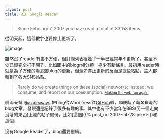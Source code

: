 ```yaml
---
layout: post
title: RIP Google Reader
---
```


>Since February 7, 2007 you have read a total of 83,158 items.

從明天起，這個數字也要停止更新了。

![image](https://dl.dropbox.com/s/6vj55c6lerpzg6y/Screenshot%202013-06-30%2010.31.57.png)

雖然沒了reader有些不方便，但訂閱列表裡幾乎一半已經常年不更新了，甚至不少已經完全打不開了。比如圖中的blogroll分類，極少有新條目。最初用reader時就是為了方便的看這些blog的更新，但最先停止更新的反而是這些站點，主人都轉到了各大SNS站點。

>Rarely do we create things on these (social) networks; Instead, we consume, and report on our consumption. <small>[Making the web fun again](http://neocities.org/blog/making-the-web-fun-again)</small>

前兩天幫 [@azaleasays](https://twitter.com/azaleasays) 把blog從WordPress往[GitHub](http://azaleasays.github.io)轉，順便翻了翻各自老的blog文章，發現還是記錄了很多有趣的事。其中也有不少當年在BBS(另一個走向沒落的東西)上發的帖子備份，比如[這個]({% post_url 2007-04-28-joke%})和[這個](http://azalea.github.io/2009/11/13/lets-play-game/)。

沒有Google Reader了，blog還要繼續。
